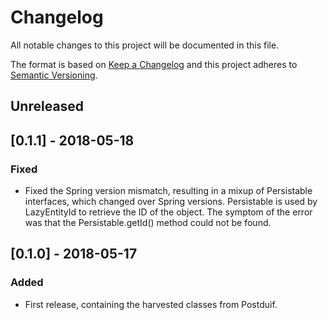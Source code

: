 # Changelog
All notable changes to this project will be documented in this file.

The format is based on [Keep a Changelog](http://keepachangelog.com/en/1.0.0/)
and this project adheres to [Semantic Versioning](http://semver.org/spec/v2.0.0.html).

## Unreleased

## [0.1.1] - 2018-05-18
### Fixed
- Fixed the Spring version mismatch, resulting in a mixup of Persistable interfaces, which changed over Spring versions. Persistable is used by LazyEntityId to retrieve the ID of the object. The symptom of the error was that the Persistable.getId() method could not be found.

## [0.1.0] - 2018-05-17
### Added
- First release, containing the harvested classes from Postduif. 
